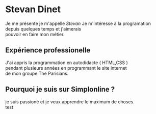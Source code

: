 # Stevan Dinet

Je me présente je m'appelle *Stevan*
Je m'intéresse à la programation depuis quelques temps et j'aimerais  
pouvoir en faire mon métier.  

## Expérience professionelle  
J'ai appris la programmation en autodidacte ( HTML,CSS )  
pendant plusieurs années en programmant le site internet  
de mon groupe The Parisians.

## Pourquoi je suis sur Simplonline ?  

je suis passioné et je veux apprendre le maximum de choses.  
test
